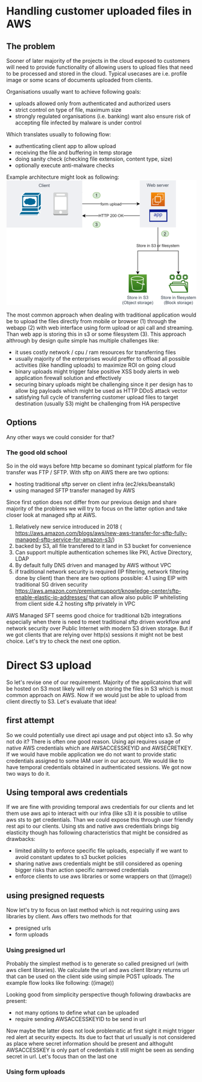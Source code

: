 # Handling customer uploaded files in AWS
## The problem
Sooner of later majority of the projects in the cloud exposed to customers will need to provide functionality of allowing users to upload files that need to be processed and stored in the cloud. Typical usecases are i.e. profile image or some scans of documents uploaded from clients.

Organisations usually want to achieve following goals:
- uploads allowed only from authenticated and authorized users
- strict control on type of file, maximum size
- strongly regulated organisations (i.e. banking) want also ensure risk of accepting file infected by malware is under control

Which translates usually to following flow:
- authenticating client app to allow upload
- receiving the file and buffering in temp storage
- doing sanity check (checking file extension, content type, size)
- optionally execute anti-malware checks

Example architecture might look as following:
<img src="https://raw.githubusercontent.com/jszczepankiewicz/s3-direct-upload/master/docs/charts/legacy-upload.png" alt="Upload file through web application" width="600"/>

The most common approach when dealing with traditional application would be to upload the files directly from mobile or browser (1) through the webapp (2) with web interface using form upload or api call and streaming. Than web app is storing this in s3 or some filesystem (3). This approach althrough by design quite simple has multiple challenges like: 

- it uses costly network / cpu / ram resources for transferring files
- usually majority of the enterprises would preffer to offload all possible activities (like handling uploads) to maximize ROI on going cloud
- binary uploads might trigger false positive XSS body alerts in web application firewall solution and effectively
- securing binary uploads might be challenging since it per design has to allow big payloads which might be used as HTTP DDoS attack vector
- satisfying full cycle of transferring customer upload files to target destination (usually S3) might be challenging from HA perspective

## Options

Any other ways we could consider for that?
### The good old school
So in the old ways before http became so dominant typical platform for file transfer was FTP / SFTP. With sftp on AWS there are two options:
- hosting traditional sftp server on client infra (ec2/eks/beanstalk)
- using managed SFTP transfer managed by AWS

Since first option does not differ from our previous design and share majority of the problems we will try to focus on the latter option and take closer look at managed sftp at AWS. 

1. Relatively new service introduced in 2018 ( https://aws.amazon.com/blogs/aws/new-aws-transfer-for-sftp-fully-managed-sftp-service-for-amazon-s3/)
2. backed by S3, all file transfered to it land in S3 bucket for convenience
2. Can support multiple authentication schemes like PKI, Active Directory, LDAP
3. By default fully DNS driven and managed by AWS without VPC
4. if traditional network security is required (IP filtering, network filtering done by client) than there are two options possible:
4.1 using EIP with traditional SG driven security https://aws.amazon.com/premiumsupport/knowledge-center/sftp-enable-elastic-ip-addresses/ that can allow also public IP whitelisting from client side
4.2 hosting sftp privately in VPC

AWS Managed SFT seems good choice for traditional b2b integrations especially when there is need to meet traditional sftp driven workflow and network security over Public Internet with modern S3 driven storage. 
But if we got clients that are relying over http(s) sessions it might not be best choice. Let's try to check the next one option.

# Direct S3 upload
So let's revise one of our requirement. Majority of the applicatoins that will be hosted on S3 most likely will rely on storing the files in S3 which is most common approach on AWS. Now if we would  just be able to upload from client directly to S3. Let's evaluate that idea!

## first attempt
So we could potentially use direct api usage and put object into s3. So why not do it? There is often one good reason. Using api requires usage of native AWS credentials which are AWSACCESSKEYID and AWSECRETKEY. If we would have mobile application we do not want to provide static credentials assigned to some IAM user in our account. We would like to have temporal credentials obtained in authenticated sessions. We got now two ways to do it. 

## Using temporal aws credentials
If we are fine with providing temporal aws credentials for our clients and let them use aws api to interact with our infra (like s3) it is possible to utilise aws sts to get credentials. Than we could expose this through user friendly rest api to our clients. Using sts and native aws credentials brings big elasticity though has following characteristics that might be considred as drawbacks:
- limited ability to enforce specific file uploads, especially if we want to avoid constant updates to s3 bucket policies
- sharing native aws credentials might be still considered as opening bigger risks than action specific narrowed credentials
- enforce clients to use aws libraries or some wrappers on that
((image))

## using presigned requests
Now let's try to focus on last method which is not requiring using aws libraries by client. Aws offers two methods for that
- presigned urls
- form uploads

### Using presigned url
Probably the simplest method is to generate so called presigned url (with aws client libraries). We calculate the url and aws client library returns url that can be used on the client side using simple POST uploads. The example flow looks like following:
((image))

Looking good from simplicity perspective though following drawbacks are present:
- not many options to define what can be uploaded 
- require sending AWSACCESSKEYID to be send in url

Now maybe the latter does not look problematic at first sight it might trigger red alert at security expects. Its due to fact that url usually is not considered as place where secret information should be present and althoguht AWSACCESSKEY is only part of credentials it still might be seen as sending secret in url. Let's focus than on the last one

### Using form uploads


 
  
